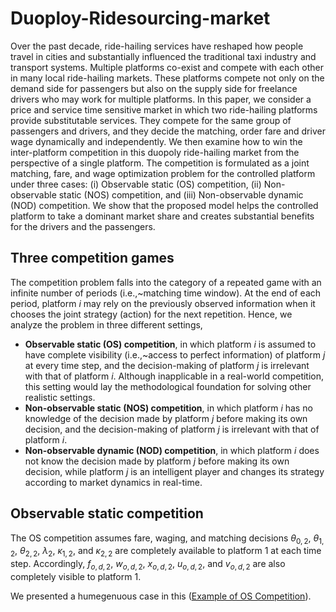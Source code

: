 # Duoploy-Ridesourcing-market

Over the past decade, ride-hailing services have reshaped how people travel in cities and substantially influenced the traditional taxi industry and transport systems. Multiple platforms co-exist and compete with each other in many local ride-hailing markets. These platforms compete not only on the demand side for passengers but also on the supply side for freelance drivers who may work for multiple platforms. In this paper, we consider a price and service time sensitive market in which two ride-hailing platforms provide substitutable services. They compete for the same group of passengers and drivers, and they decide the matching, order fare and driver wage dynamically and independently. We then examine how to win the inter-platform competition in this duopoly ride-hailing market from the perspective of a single platform. The competition is formulated as a joint matching, fare, and wage optimization problem for the controlled platform under three cases: (i) Observable static (OS) competition, (ii) Non-observable static (NOS) competition, and (iii) Non-observable dynamic (NOD) competition. We show that the proposed model helps the controlled platform to take a dominant market share and creates substantial benefits for the drivers and the passengers.

## Three competition games

The competition problem falls into the category of a repeated game with an infinite number of periods (i.e.,~matching time window). At the end of each period, platform $i$ may rely on the previously observed information when it chooses the joint strategy (action) for the next repetition. Hence, we analyze the problem in three different settings,

- **Observable static (OS) competition**, in which platform $i$ is assumed to have complete visibility (i.e.,~access to perfect information) of platform $j$ at every time step, and the decision-making of platform $j$ is irrelevant with that of platform $i$. Although inapplicable in a real-world competition, this setting would lay the methodological foundation for solving other realistic settings.
- **Non-observable static (NOS) competition**, in which platform $i$ has no knowledge of the decision made by platform $j$ before making its own decision, and the decision-making of platform $j$ is irrelevant with that of platform $i$.
- **Non-observable dynamic (NOD) competition**, in which platform $i$ does not know the decision made by platform $j$ before making its own decision, while platform $j$ is an intelligent player and changes its strategy according to market dynamics in real-time. 


## Observable static competition

The OS competition assumes fare, waging, and matching decisions  $\theta_{0,2}$, $\theta_{1,2}$, $\theta_{2,2}$, $\lambda_{2}$, $\kappa_{1,2}$, and $\kappa_{2,2}$ are completely available to platform 1 at each time step. Accordingly, $f_{o,d,2}$, $w_{o,d,2}$, $x_{o,d,2}$, $u_{o,d,2}$, and $v_{o,d,2}$ are also completely visible to platform 1.

We presented a humegenuous case in this ([Example of OS Competition](https://github.com/marco-yue/Duoploy-Ridesourcing-Competition/blob/main/01%20Example%20(OS%20Competition).ipynb)).


